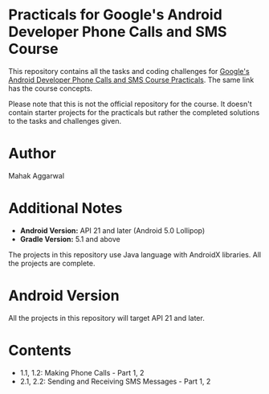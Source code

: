# Practicals for Google's Android Developer Phone Calls and SMS Course
This repository contains all the tasks and coding challenges for [Google's Android Developer Phone Calls and SMS Course Practicals](https://legacy.gitbook.com/book/google-developer-training/android-developer-phone-sms-course/details). The same link has the course concepts.

Please note that this is not the official repository for the course. It doesn't contain starter projects for the practicals but rather the completed solutions to the tasks and challenges given.

# Author
Mahak Aggarwal

# Additional Notes
* __Android Version:__ API 21 and later (Android 5.0 Lollipop)
* __Gradle Version:__ 5.1 and above

The projects in this repository use Java language with AndroidX libraries.
All the projects are complete.

# Android Version
All the projects in this repository will target API 21 and later.

# Contents
* 1.1, 1.2: Making Phone Calls - Part 1, 2
* 2.1, 2.2: Sending and Receiving SMS Messages - Part 1, 2
